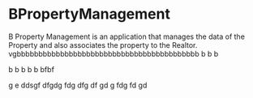# BPropertyManagement
B Property Management is an application that manages the data of the Property and also associates the property to the Realtor.
vgbbbbbbbbbbbbbbbbbbbbbbbbbbbbbbbbbbbbbbbbbb
b
b
b

b
b
b
b
b
bfbf

g
e
ddsgf
dfgdg
fdg
dfg
df
gd
g
fdg
fd
gd
